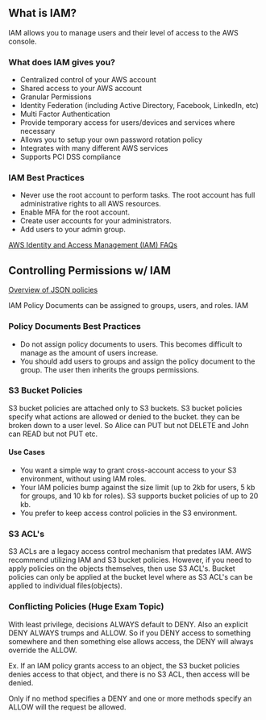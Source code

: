 ## What is IAM?
IAM allows you to manage users and their level of access to the AWS console.

### What does IAM gives you?
- Centralized control of your AWS account
- Shared access to your AWS account
- Granular Permissions
- Identity Federation (including Active Directory, Facebook, LinkedIn, etc)
- Multi Factor Authentication
- Provide temporary access for users/devices and services where necessary
- Allows you to setup your own password rotation policy
- Integrates with many different AWS services
- Supports PCI DSS compliance

### IAM Best Practices
- Never use the root account to perform tasks. The root account has full administrative rights to all AWS resources.
- Enable MFA for the root account.
- Create user accounts for your administrators.
- Add users to your admin group.

[AWS Identity and Access Management (IAM) FAQs](https://aws.amazon.com/iam/faqs/)

## Controlling Permissions w/ IAM
[Overview of JSON policies](https://docs.aws.amazon.com/IAM/latest/UserGuide/access_policies.html#access_policies-json)

IAM Policy Documents can be assigned to groups, users, and roles.
IAM

### Policy Documents Best Practices
- Do not assign policy documents to users. This becomes difficult to manage as the amount of users increase.
- You should add users to groups and assign the policy document to the group. The user then inherits the groups permissions.

### S3 Bucket Policies
S3 bucket policies are attached only to S3 buckets. S3 bucket policies specify what actions are allowed or denied to the bucket. they can be broken down to a user level. So Alice can PUT but not DELETE and John can READ but not PUT etc.

#### Use Cases
- You want a simple way to grant cross-account access to your S3 environment, without using IAM roles.
- Your IAM policies bump against the size limit (up to 2kb for users, 5 kb for groups, and 10 kb for roles). S3 supports bucket policies of up to 20 kb.
- You prefer to keep access control policies in the S3 environment.

### S3 ACL's
S3 ACLs are a legacy access control mechanism that predates IAM. AWS recommend utilizing IAM and S3 bucket policies. However, if you need to apply policies on the objects themselves, then use S3 ACL's. Bucket policies can only be applied at the bucket level where as S3 ACL's can be applied to individual files(objects).

### Conflicting Policies (Huge Exam Topic)
With least privilege, decisions ALWAYS default to DENY.
Also an explicit DENY ALWAYS trumps and ALLOW.
So if you DENY access to something somewhere and then something else allows access, the DENY will always override the ALLOW.

Ex.
If an IAM policy grants access to an object, the S3 bucket policies denies access to that object, and there is no S3 ACL, then access will be denied.

Only if no method specifies a DENY and one or more methods specify an ALLOW will the request be allowed.

